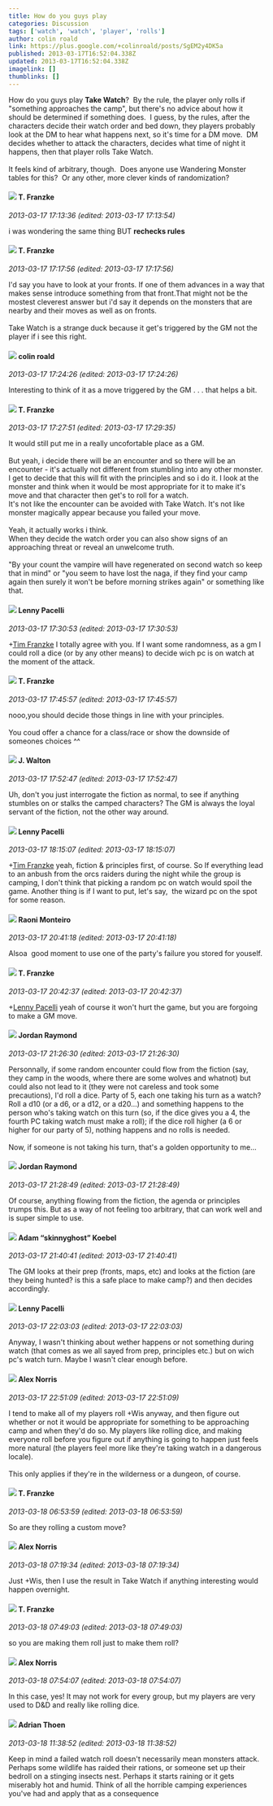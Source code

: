 ```yaml
---
title: How do you guys play
categories: Discussion
tags: ['watch', 'watch', 'player', 'rolls']
author: colin roald
link: https://plus.google.com/+colinroald/posts/SgEM2y4DK5a
published: 2013-03-17T16:52:04.338Z
updated: 2013-03-17T16:52:04.338Z
imagelink: []
thumblinks: []
---
```


How do you guys play <b>Take Watch</b>?  By the rule, the player only rolls if &quot;something approaches the camp&quot;, but there&#39;s no advice about how it should be determined if something does.  I guess, by the rules, after the characters decide their watch order and bed down, they players probably look at the DM to hear what happens next, so it&#39;s time for a DM move.  DM decides whether to attack the characters, decides what time of night it happens, then that player rolls Take Watch.<br /><br />It feels kind of arbitrary, though.  Does anyone use Wandering Monster tables for this?  Or any other, more clever kinds of randomization?
<div id='comment z13kx3lqtrqnddkgt04cgngynw2pvduidug0k'>
  <h4><img src='{{site.baseurl}}//images/avatars/110330901807759406775_photo.jpg'> T. Franzke</h4>
      <p><cite>2013-03-17 17:13:36 (edited: 2013-03-17 17:13:54)</cite></p>
        <p>i was wondering the same thing BUT <b>rechecks rules</b></p>
</div>
        

<div id='comment z13kx3lqtrqnddkgt04cgngynw2pvduidug0k'>
  <h4><img src='{{site.baseurl}}//images/avatars/110330901807759406775_photo.jpg'> T. Franzke</h4>
      <p><cite>2013-03-17 17:17:56 (edited: 2013-03-17 17:17:56)</cite></p>
        <p>I&#39;d say you have to look at your fronts. If one of them advances in a way that makes sense introduce something from that front.That might not be the mostest cleverest answer but i&#39;d say it depends on the monsters that are nearby and their moves as well as on fronts.<br /><br />Take Watch is a strange duck because it get&#39;s triggered by the GM not the player if i see this right. </p>
</div>
        

<div id='comment z13kx3lqtrqnddkgt04cgngynw2pvduidug0k'>
  <h4><img src='{{site.baseurl}}//images/avatars/112202482806363015700_photo.jpg'> colin roald</h4>
      <p><cite>2013-03-17 17:24:26 (edited: 2013-03-17 17:24:26)</cite></p>
        <p>Interesting to think of it as a move triggered by the GM . . . that helps a bit.</p>
</div>
        

<div id='comment z13kx3lqtrqnddkgt04cgngynw2pvduidug0k'>
  <h4><img src='{{site.baseurl}}//images/avatars/110330901807759406775_photo.jpg'> T. Franzke</h4>
      <p><cite>2013-03-17 17:27:51 (edited: 2013-03-17 17:29:35)</cite></p>
        <p>It would still put me in a really uncofortable place as a GM. <br /><br />But yeah, i decide there will be an encounter and so there will be an encounter - it&#39;s actually not different from stumbling into any other monster. I get to decide that this will fit with the principles and so i do it. I look at the monster and think when it would be most appropriate for it to make it&#39;s move and that character then get&#39;s to roll for a watch. <br />It&#39;s not like the encounter can be avoided with Take Watch. It&#39;s not like monster magically appear because you failed your move. <br /><br />Yeah, it actually works i think. <br />When they decide the watch order you can also show signs of an approaching threat or reveal an unwelcome truth. <br /><br />&quot;By your count the vampire will have regenerated on second watch so keep that in mind&quot; or &quot;you seem to have lost the naga, if they find your camp again then surely it won&#39;t be before morning strikes again&quot; or something like that. </p>
</div>
        

<div id='comment z13kx3lqtrqnddkgt04cgngynw2pvduidug0k'>
  <h4><img src='{{site.baseurl}}//images/avatars/100006715637025059639_photo.jpg'> Lenny Pacelli</h4>
      <p><cite>2013-03-17 17:30:53 (edited: 2013-03-17 17:30:53)</cite></p>
        <p><span class="proflinkWrapper"><span class="proflinkPrefix">+</span><a class="proflink" href="https://plus.google.com/110330901807759406775" oid="110330901807759406775">Tim Franzke</a></span> I totally agree with you. If I want some randomness, as a gm I could roll a dice (or by any other means) to decide wich pc is on watch at the moment  of the attack.</p>
</div>
        

<div id='comment z13kx3lqtrqnddkgt04cgngynw2pvduidug0k'>
  <h4><img src='{{site.baseurl}}//images/avatars/110330901807759406775_photo.jpg'> T. Franzke</h4>
      <p><cite>2013-03-17 17:45:57 (edited: 2013-03-17 17:45:57)</cite></p>
        <p>nooo,you should decide those things in line with your principles. <br /><br />You coud offer a chance for a class/race or show the downside of someones choices ^^</p>
</div>
        

<div id='comment z13kx3lqtrqnddkgt04cgngynw2pvduidug0k'>
  <h4><img src='{{site.baseurl}}//images/avatars/111694100408744715863_photo.jpg'> J. Walton</h4>
      <p><cite>2013-03-17 17:52:47 (edited: 2013-03-17 17:52:47)</cite></p>
        <p>Uh, don&#39;t you just interrogate the fiction as normal, to see if anything stumbles on or stalks the camped characters? The GM is always the loyal servant of the fiction, not the other way around.</p>
</div>
        

<div id='comment z13kx3lqtrqnddkgt04cgngynw2pvduidug0k'>
  <h4><img src='{{site.baseurl}}//images/avatars/100006715637025059639_photo.jpg'> Lenny Pacelli</h4>
      <p><cite>2013-03-17 18:15:07 (edited: 2013-03-17 18:15:07)</cite></p>
        <p><span class="proflinkWrapper"><span class="proflinkPrefix">+</span><a class="proflink" href="https://plus.google.com/110330901807759406775" oid="110330901807759406775">Tim Franzke</a></span> yeah, fiction &amp; principles first, of course. So If everything lead to an anbush from the orcs raiders during the night while the group is camping, I don&#39;t think that picking a random pc on watch would spoil the game. Another thing is if I want to put, let&#39;s say,  the wizard pc on the spot for some reason.</p>
</div>
        

<div id='comment z13kx3lqtrqnddkgt04cgngynw2pvduidug0k'>
  <h4><img src='{{site.baseurl}}//images/avatars/116853051997757460697_photo.jpg'> Raoni Monteiro</h4>
      <p><cite>2013-03-17 20:41:18 (edited: 2013-03-17 20:41:18)</cite></p>
        <p>Alsoa  good moment to use one of the party&#39;s failure you stored for youself.</p>
</div>
        

<div id='comment z13kx3lqtrqnddkgt04cgngynw2pvduidug0k'>
  <h4><img src='{{site.baseurl}}//images/avatars/110330901807759406775_photo.jpg'> T. Franzke</h4>
      <p><cite>2013-03-17 20:42:37 (edited: 2013-03-17 20:42:37)</cite></p>
        <p><span class="proflinkWrapper"><span class="proflinkPrefix">+</span><a class="proflink" href="https://plus.google.com/100006715637025059639" oid="100006715637025059639">Lenny Pacelli</a></span> yeah of course it won&#39;t hurt the game, but you are forgoing to make a GM move.</p>
</div>
        

<div id='comment z13kx3lqtrqnddkgt04cgngynw2pvduidug0k'>
  <h4><img src='{{site.baseurl}}//images/avatars/104045373068075715013_photo.jpg'> Jordan Raymond</h4>
      <p><cite>2013-03-17 21:26:30 (edited: 2013-03-17 21:26:30)</cite></p>
        <p>Personnally, if some random encounter could flow from the fiction (say, they camp in the woods, where there are some wolves and whatnot) but could also not lead to it (they were not careless and took some precautions), I&#39;d roll a dice. Party of 5, each one taking his turn as a watch? Roll a d10 (or a d6, or a d12, or a d20...) and something happens to the person who&#39;s taking watch on this turn (so, if the dice gives you a 4, the fourth PC taking watch must make a roll); if the dice roll higher (a 6 or higher for our party of 5), nothing happens and no rolls is needed. <br /><br />Now, if someone is not taking his turn, that&#39;s a golden opportunity to me...</p>
</div>
        

<div id='comment z13kx3lqtrqnddkgt04cgngynw2pvduidug0k'>
  <h4><img src='{{site.baseurl}}//images/avatars/104045373068075715013_photo.jpg'> Jordan Raymond</h4>
      <p><cite>2013-03-17 21:28:49 (edited: 2013-03-17 21:28:49)</cite></p>
        <p>Of course, anything flowing from the fiction, the agenda or principles trumps this. But as a way of not feeling too arbitrary, that can work well and is super simple to use.</p>
</div>
        

<div id='comment z13kx3lqtrqnddkgt04cgngynw2pvduidug0k'>
  <h4><img src='{{site.baseurl}}//images/avatars/112484087750169360510_photo.jpg'> Adam “skinnyghost” Koebel</h4>
      <p><cite>2013-03-17 21:40:41 (edited: 2013-03-17 21:40:41)</cite></p>
        <p>The GM looks at their prep (fronts, maps, etc) and looks at the fiction (are they being hunted? is this a safe place to make camp?) and then decides accordingly.</p>
</div>
        

<div id='comment z13kx3lqtrqnddkgt04cgngynw2pvduidug0k'>
  <h4><img src='{{site.baseurl}}//images/avatars/100006715637025059639_photo.jpg'> Lenny Pacelli</h4>
      <p><cite>2013-03-17 22:03:03 (edited: 2013-03-17 22:03:03)</cite></p>
        <p>Anyway, I wasn&#39;t thinking about wether happens or not something during watch (that comes as we all sayed from prep, principles etc.) but on wich pc&#39;s watch turn. Maybe I wasn&#39;t clear enough before.</p>
</div>
        

<div id='comment z13kx3lqtrqnddkgt04cgngynw2pvduidug0k'>
  <h4><img src='{{site.baseurl}}//images/avatars/112750659160242168572_photo.jpg'> Alex Norris</h4>
      <p><cite>2013-03-17 22:51:09 (edited: 2013-03-17 22:51:09)</cite></p>
        <p>I tend to make all of my players roll +Wis anyway, and then figure out whether or not it would be appropriate for something to be approaching camp and when they&#39;d do so. My players like rolling dice, and making everyone roll before you figure out if anything is going to happen just feels more natural (the players feel more like they&#39;re taking watch in a dangerous locale).<br /><br />This only applies if they&#39;re in the wilderness or a dungeon, of course.</p>
</div>
        

<div id='comment z13kx3lqtrqnddkgt04cgngynw2pvduidug0k'>
  <h4><img src='{{site.baseurl}}//images/avatars/110330901807759406775_photo.jpg'> T. Franzke</h4>
      <p><cite>2013-03-18 06:53:59 (edited: 2013-03-18 06:53:59)</cite></p>
        <p>So are they rolling a custom move?</p>
</div>
        

<div id='comment z13kx3lqtrqnddkgt04cgngynw2pvduidug0k'>
  <h4><img src='{{site.baseurl}}//images/avatars/112750659160242168572_photo.jpg'> Alex Norris</h4>
      <p><cite>2013-03-18 07:19:34 (edited: 2013-03-18 07:19:34)</cite></p>
        <p>Just +Wis, then I use the result in Take Watch if anything interesting would happen overnight.</p>
</div>
        

<div id='comment z13kx3lqtrqnddkgt04cgngynw2pvduidug0k'>
  <h4><img src='{{site.baseurl}}//images/avatars/110330901807759406775_photo.jpg'> T. Franzke</h4>
      <p><cite>2013-03-18 07:49:03 (edited: 2013-03-18 07:49:03)</cite></p>
        <p>so you are making them roll just to make them roll? </p>
</div>
        

<div id='comment z13kx3lqtrqnddkgt04cgngynw2pvduidug0k'>
  <h4><img src='{{site.baseurl}}//images/avatars/112750659160242168572_photo.jpg'> Alex Norris</h4>
      <p><cite>2013-03-18 07:54:07 (edited: 2013-03-18 07:54:07)</cite></p>
        <p>In this case, yes! It may not work for every group, but my players are very used to D&amp;D and really like rolling dice. </p>
</div>
        

<div id='comment z13kx3lqtrqnddkgt04cgngynw2pvduidug0k'>
  <h4><img src='{{site.baseurl}}//images/avatars/113847025671240258531_photo.jpg'> Adrian Thoen</h4>
      <p><cite>2013-03-18 11:38:52 (edited: 2013-03-18 11:38:52)</cite></p>
        <p>Keep in mind a failed watch roll doesn&#39;t necessarily mean monsters attack. Perhaps some wildlife has raided their rations, or someone set up their bedroll on a stinging insects nest. Perhaps it starts raining or it gets miserably hot and humid. Think of all the horrible camping experiences you&#39;ve had and apply that as a consequence</p>
</div>
        